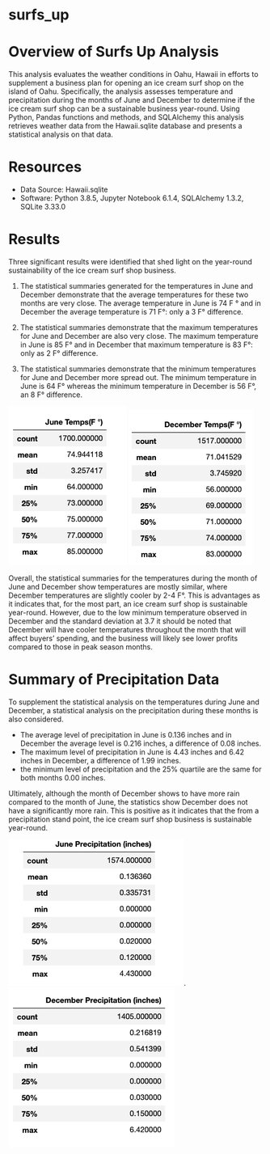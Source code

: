 # surfs_up

# Overview of Surfs Up Analysis

This analysis evaluates the weather conditions in Oahu, Hawaii in efforts to supplement a business plan for opening an ice cream surf shop on the island of Oahu. Specifically, the analysis assesses temperature and precipitation during the months of June and December to determine if the ice cream surf shop can be a sustainable business year-round. Using Python, Pandas functions and methods, and SQLAlchemy this analysis retrieves weather data from the Hawaii.sqlite database and presents a statistical analysis on that data.

# Resources
- Data Source: Hawaii.sqlite
- Software: Python 3.8.5, Jupyter Notebook 6.1.4, SQLAlchemy 1.3.2, SQLite 3.33.0

# Results

Three significant results were identified that shed light on the year-round sustainability of the ice cream surf shop business.

1. The statistical summaries generated for the temperatures in June and December demonstrate that the average temperatures for these two months are very close. The average temperature in June is 74 F ° and in December the average temperature is 71 F°: only a 3 F° difference.

2. The statistical summaries demonstrate that the maximum temperatures for June and December are also very close. The maximum temperature in June is 85 F° and in December that maximum temperature is 83 F°: only as 2 F° difference.

3. The statistical summaries demonstrate that the minimum temperatures for June and December more spread out. The minimum temperature in June is 64 F° whereas the minimum temperature in December is 56 F°, an 8 F° difference. 

![june_temp_df](/Resources/june_temp_df.png)    ![december_temp_df](/Resources/december_temp_df.png)


Overall, the statistical summaries for the temperatures during the month of June and December show temperatures are mostly similar, where December temperatures are slightly cooler by 2-4 F°. This is advantages as it indicates that, for the most part, an ice cream surf shop is sustainable year-round. However, due to the low minimum temperature observed in December and the standard deviation at 3.7 it should be noted that December will have cooler temperatures throughout the month that will affect buyers’ spending, and the business will likely see lower profits compared to those in peak season months. 

# Summary of Precipitation Data

To supplement the statistical analysis on the temperatures during June and December, a statistical analysis on the precipitation during these months is also considered. 

- The average level of precipitation in June is 0.136 inches and in December the average level is 0.216 inches, a difference of 0.08 inches. 
- The maximum level of precipitation in June is 4.43 inches and 6.42 inches in December, a difference of 1.99 inches. 
- the minimum level of precipitation and the 25% quartile are the same for both months 0.00 inches. 

Ultimately, although the month of December shows to have more rain compared to the month of June, the statistics show December does not have a significantly more rain. This is positive as it indicates that the from a precipitation stand point, the ice cream surf shop business is sustainable year-round.


![june_prcp_df](/Resources/june_prcp_df.png).   ![ december_prcp_df](/Resources/december_prcp_df.png)
